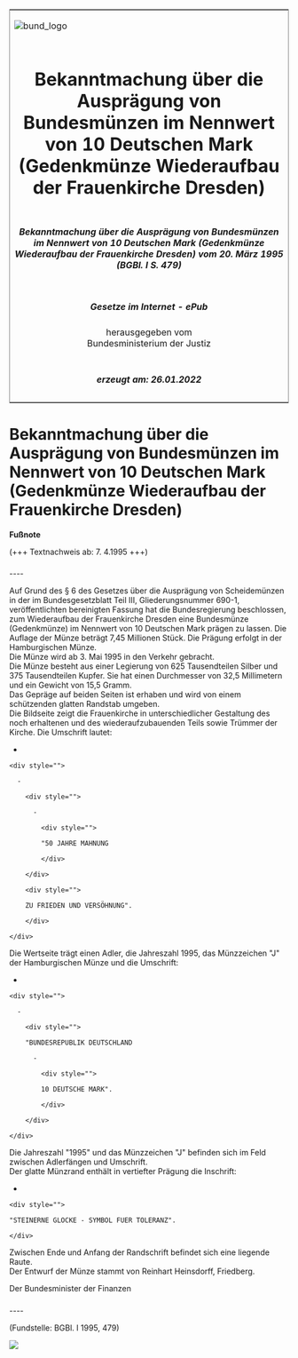 <span id="DECKBLATT.html"></span>

<table border="0" frame="border" width="100%">

<tr valign="top">

<td align="left">

![bund\_logo](BfJ_2021_Web_de_de.gif)

</td>

<td align="right">

 

</td>

</tr>

<tr align="center" valign="middle">

<td colspan="2">

# Bekanntmachung über die Ausprägung von Bundesmünzen im Nennwert von 10 Deutschen Mark (Gedenkmünze Wiederaufbau der Frauenkirche Dresden)

</td>

</tr>

<tr align="center" valign="middle">

<td colspan="2">

##### Bekanntmachung über die Ausprägung von Bundesmünzen im Nennwert von 10 Deutschen Mark (Gedenkmünze Wiederaufbau der Frauenkirche Dresden) vom 20. März 1995 (BGBl. I S. 479)

</td>

</tr>

<tr align="center" valign="middle">

<td colspan="2">

  
  

##### Gesetze im Internet - ePub  
  
herausgegeben vom  
Bundesministerium der Justiz

</td>

</tr>

<tr align="center" valign="bottom">

<td colspan="2">

  
  

##### erzeugt am: 26.01.2022

</td>

</tr>

</table>

<span id="BJNR047900995.html"></span>

# Bekanntmachung über die Ausprägung von Bundesmünzen im Nennwert von 10 Deutschen Mark (Gedenkmünze Wiederaufbau der Frauenkirche Dresden)

<div>

  
**Fußnote**

<div class="jnhtml">

<div>

<div class="jurAbsatz">

(+++ Textnachweis ab: 7. 4.1995 +++)

</div>

</div>

</div>

</div>

<span id="BJNR047900995BJNE000100307.html"></span>

###   
\----

<div>

<div class="jnhtml">

<div>

<div class="jurAbsatz">

Auf Grund des § 6 des Gesetzes über die Ausprägung von Scheidemünzen in
der im Bundesgesetzblatt Teil III, Gliederungsnummer 690-1,
veröffentlichten bereinigten Fassung hat die Bundesregierung
beschlossen, zum Wiederaufbau der Frauenkirche Dresden eine Bundesmünze
(Gedenkmünze) im Nennwert von 10 Deutschen Mark prägen zu lassen. Die
Auflage der Münze beträgt 7,45 Millionen Stück. Die Prägung erfolgt in
der Hamburgischen Münze.  
Die Münze wird ab 3. Mai 1995 in den Verkehr gebracht.  
Die Münze besteht aus einer Legierung von 625 Tausendteilen Silber und
375 Tausendteilen Kupfer. Sie hat einen Durchmesser von 32,5 Millimetern
und ein Gewicht von 15,5 Gramm.  
Das Gepräge auf beiden Seiten ist erhaben und wird von einem schützenden
glatten Randstab umgeben.  
Die Bildseite zeigt die Frauenkirche in unterschiedlicher Gestaltung des
noch erhaltenen und des wiederaufzubauenden Teils sowie Trümmer der
Kirche. Die Umschrift lautet:

  - 
    
    <div style="">
    
      - 
        
        <div style="">
        
          - 
            
            <div style="">
            
            "50 JAHRE MAHNUNG
            
            </div>
        
        </div>
        
        <div style="">
        
        ZU FRIEDEN UND VERSÖHNUNG".
        
        </div>
    
    </div>

Die Wertseite trägt einen Adler, die Jahreszahl 1995, das Münzzeichen
"J" der Hamburgischen Münze und die Umschrift:

  - 
    
    <div style="">
    
      - 
        
        <div style="">
        
        "BUNDESREPUBLIK DEUTSCHLAND
        
          - 
            
            <div style="">
            
            10 DEUTSCHE MARK".
            
            </div>
        
        </div>
    
    </div>

Die Jahreszahl "1995" und das Münzzeichen "J" befinden sich im Feld
zwischen Adlerfängen und Umschrift.  
Der glatte Münzrand enthält in vertiefter Prägung die Inschrift:

  - 
    
    <div style="">
    
    "STEINERNE GLOCKE - SYMBOL FUER TOLERANZ".
    
    </div>

Zwischen Ende und Anfang der Randschrift befindet sich eine liegende
Raute.  
Der Entwurf der Münze stammt von Reinhart Heinsdorff, Friedberg.

</div>

<div class="jurAbsatz">

<span class="SP">Der Bundesminister der Finanzen</span>

</div>

</div>

</div>

</div>

<span id="BJNR047900995BJNE000200307.html"></span>

###   
\----

<div>

<div class="jnhtml">

<div>

<div class="jurAbsatz">

<div class="kommentar_Fundstelle">

  
(Fundstelle: BGBl. I 1995, 479)

</div>

  
  
![](bgbl1_1995_j0479_0010.jpeg)  
  

</div>

</div>

</div>

</div>
